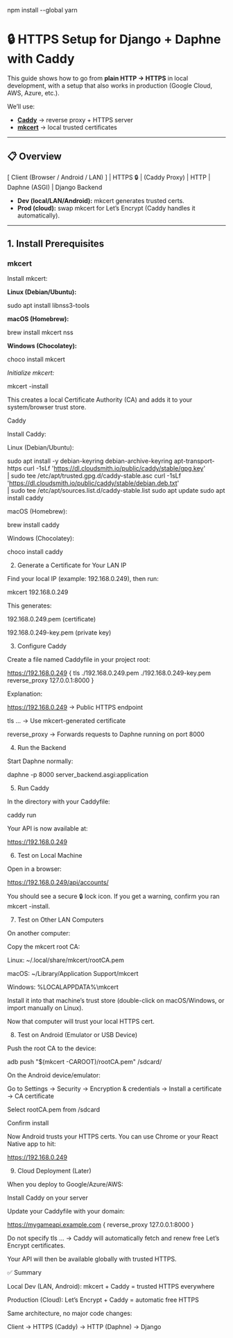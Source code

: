  npm install --global yarn
 # 🔒 HTTPS Setup for Django + Daphne with Caddy

This guide shows how to go from **plain HTTP → HTTPS** in local development, with a setup that also works in production (Google Cloud, AWS, Azure, etc.).

We’ll use:

- [**Caddy**](https://caddyserver.com/) → reverse proxy + HTTPS server  
- [**mkcert**](https://github.com/FiloSottile/mkcert) → local trusted certificates  

---

## 📋 Overview

[ Client (Browser / Android / LAN) ]
|
HTTPS 🔒
|
(Caddy Proxy)
|
HTTP
|
Daphne (ASGI)
|
Django Backend


- **Dev (local/LAN/Android):** mkcert generates trusted certs.  
- **Prod (cloud):** swap mkcert for Let’s Encrypt (Caddy handles it automatically).  

---

## 1. Install Prerequisites

### mkcert
Install mkcert:

**Linux (Debian/Ubuntu):**

sudo apt install libnss3-tools

**macOS (Homebrew):**

brew install mkcert nss


**Windows (Chocolatey):**

choco install mkcert


*Initialize mkcert:*

mkcert -install


This creates a local Certificate Authority (CA) and adds it to your system/browser trust store.

Caddy

Install Caddy:

Linux (Debian/Ubuntu):

sudo apt install -y debian-keyring debian-archive-keyring apt-transport-https
curl -1sLf 'https://dl.cloudsmith.io/public/caddy/stable/gpg.key' \
  | sudo tee /etc/apt/trusted.gpg.d/caddy-stable.asc
curl -1sLf 'https://dl.cloudsmith.io/public/caddy/stable/debian.deb.txt' \
  | sudo tee /etc/apt/sources.list.d/caddy-stable.list
sudo apt update
sudo apt install caddy


macOS (Homebrew):

brew install caddy


Windows (Chocolatey):

choco install caddy

2. Generate a Certificate for Your LAN IP

Find your local IP (example: 192.168.0.249), then run:

mkcert 192.168.0.249


This generates:

192.168.0.249.pem (certificate)

192.168.0.249-key.pem (private key)

3. Configure Caddy

Create a file named Caddyfile in your project root:

https://192.168.0.249 {
    tls ./192.168.0.249.pem ./192.168.0.249-key.pem
    reverse_proxy 127.0.0.1:8000
}


Explanation:

https://192.168.0.249 → Public HTTPS endpoint

tls ... → Use mkcert-generated certificate

reverse_proxy → Forwards requests to Daphne running on port 8000

4. Run the Backend

Start Daphne normally:

daphne -p 8000 server_backend.asgi:application

5. Run Caddy

In the directory with your Caddyfile:

caddy run


Your API is now available at:

https://192.168.0.249

6. Test on Local Machine

Open in a browser:

https://192.168.0.249/api/accounts/


You should see a secure 🔒 lock icon.
If you get a warning, confirm you ran mkcert -install.

7. Test on Other LAN Computers

On another computer:

Copy the mkcert root CA:

Linux: ~/.local/share/mkcert/rootCA.pem

macOS: ~/Library/Application Support/mkcert

Windows: %LOCALAPPDATA%\mkcert

Install it into that machine’s trust store (double-click on macOS/Windows, or import manually on Linux).

Now that computer will trust your local HTTPS cert.

8. Test on Android (Emulator or USB Device)

Push the root CA to the device:

adb push "$(mkcert -CAROOT)/rootCA.pem" /sdcard/


On the Android device/emulator:

Go to Settings → Security → Encryption & credentials → Install a certificate → CA certificate

Select rootCA.pem from /sdcard

Confirm install

Now Android trusts your HTTPS certs.
You can use Chrome or your React Native app to hit:

https://192.168.0.249

9. Cloud Deployment (Later)

When you deploy to Google/Azure/AWS:

Install Caddy on your server

Update your Caddyfile with your domain:

https://mygameapi.example.com {
    reverse_proxy 127.0.0.1:8000
}


Do not specify tls ... → Caddy will automatically fetch and renew free Let’s Encrypt certificates.

Your API will then be available globally with trusted HTTPS.

✅ Summary

Local Dev (LAN, Android):
mkcert + Caddy = trusted HTTPS everywhere

Production (Cloud):
Let’s Encrypt + Caddy = automatic free HTTPS

Same architecture, no major code changes:

Client → HTTPS (Caddy) → HTTP (Daphne) → Django

